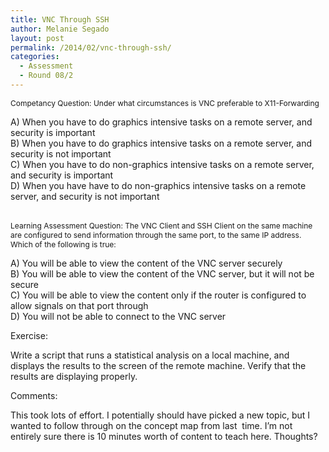 ```yaml
---
title: VNC Through SSH
author: Melanie Segado
layout: post
permalink: /2014/02/vnc-through-ssh/
categories:
  - Assessment
  - Round 08/2
---
```

<span style="font-size: 12px;">Competancy Question: Under what circumstances is VNC preferable to X11-Forwarding</span>

<div>
  A) When you have to do graphics intensive tasks on a remote server, and security is important
</div>

<div>
  B) When you have to do graphics intensive tasks on a remote server, and security is not important
</div>

<div>
  C) When you have to do non-graphics intensive tasks on a remote server, and security is important
</div>

<div>
  D) When you have have to do non-graphics intensive tasks on a remote server, and security is not important
</div>

<div>
</div>

<span style="font-size: 12px;"></span>  
<span style="font-size: 12px;">Learning Assessment Question: The VNC Client and SSH Client on the same machine are configured to send information through the same port, to the same IP address. Which of the following is true:</span>

<div>
</div>

<div>
  A) You will be able to view the content of the VNC server securely
</div>

<div>
  B) You will be able to view the content of the VNC server, but it will not be secure
</div>

<div>
  C) You will be able to view the content only if the router is configured to allow signals on that port through
</div>

<div>
  D) You will not be able to connect to the VNC server
</div>

<div>
</div>

<span style="font-size: 12px;"></span>

<div>
  Exercise:
</div>

<span style="font-size: 12px;"></span>

<div>
</div>

<div>
  Write a script that runs a statistical analysis on a local machine, and displays the results to the screen of the remote machine. Verify that the results are displaying properly.
</div>

<div>
</div>

<span style="font-size: 12px;"></span>

<div>
  Comments:
</div>

<span style="font-size: 12px;"></span>

<div>
</div>

<div>
  This took lots of effort. I potentially should have picked a new topic, but I wanted to follow through on the concept map from last  time. I&#8217;m not entirely sure there is 10 minutes worth of content to teach here. Thoughts?
</div>

<span style="font-size: 12px;"></span>